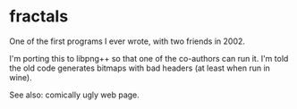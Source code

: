 fractals
========

One of the first programs I ever wrote, with two friends in 2002.

I'm porting this to libpng++ so that one of the co-authors can run it.
I'm told the old code generates bitmaps with bad headers (at least
when run in wine).

See also: comically ugly web page.
